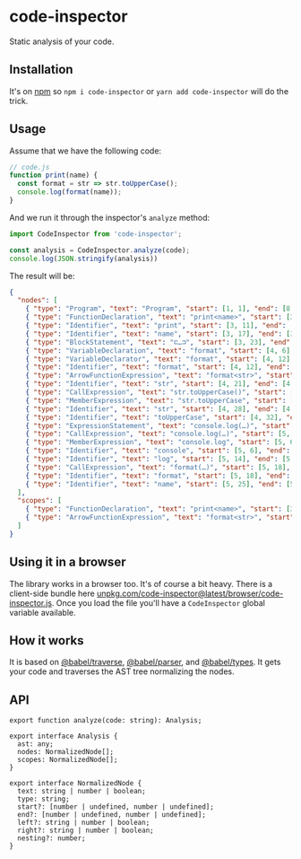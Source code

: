 # code-inspector

Static analysis of your code.

## Installation

It's on [npm](https://www.npmjs.com/package/code-inspector) so `npm i code-inspector` or `yarn add code-inspector` will do the trick.

## Usage

Assume that we have the following code:

```js
// code.js
function print(name) {
  const format = str => str.toUpperCase();
  console.log(format(name));
}
```

And we run it through the inspector's `analyze` method:

```js
import CodeInspector from 'code-inspector';

const analysis = CodeInspector.analyze(code);
console.log(JSON.stringify(analysis))
```

The result will be:

```json
{
  "nodes": [
    { "type": "Program", "text": "Program", "start": [1, 1], "end": [8, 1] },
    { "type": "FunctionDeclaration", "text": "print<name>", "start": [3, 2], "end": [6, 4] },
    { "type": "Identifier", "text": "print", "start": [3, 11], "end": [3, 16] },
    { "type": "Identifier", "text": "name", "start": [3, 17], "end": [3, 21] },
    { "type": "BlockStatement", "text": "⊏…⊐", "start": [3, 23], "end": [6, 4] },
    { "type": "VariableDeclaration", "text": "format", "start": [4, 6], "end": [4, 46] },
    { "type": "VariableDeclarator", "text": "format", "start": [4, 12], "end": [4, 45] },
    { "type": "Identifier", "text": "format", "start": [4, 12], "end": [4, 18] },
    { "type": "ArrowFunctionExpression", "text": "format<str>", "start": [4, 21], "end": [4, 45] },
    { "type": "Identifier", "text": "str", "start": [4, 21], "end": [4, 24] },
    { "type": "CallExpression", "text": "str.toUpperCase()", "start": [4, 28], "end": [4, 45] },
    { "type": "MemberExpression", "text": "str.toUpperCase", "start": [4, 28], "end": [4, 43] },
    { "type": "Identifier", "text": "str", "start": [4, 28], "end": [4, 31] },
    { "type": "Identifier", "text": "toUpperCase", "start": [4, 32], "end": [4, 43] },
    { "type": "ExpressionStatement", "text": "console.log(…)", "start": [5, 6], "end": [5, 32] },
    { "type": "CallExpression", "text": "console.log(…)", "start": [5, 6], "end": [5, 31] },
    { "type": "MemberExpression", "text": "console.log", "start": [5, 6], "end": [5, 17] },
    { "type": "Identifier", "text": "console", "start": [5, 6], "end": [5, 13] },
    { "type": "Identifier", "text": "log", "start": [5, 14], "end": [5, 17] },
    { "type": "CallExpression", "text": "format(…)", "start": [5, 18], "end": [5, 30] },
    { "type": "Identifier", "text": "format", "start": [5, 18], "end": [5, 24] },
    { "type": "Identifier", "text": "name", "start": [5, 25], "end": [5, 29] }
  ],
  "scopes": [
    { "type": "FunctionDeclaration", "text": "print<name>", "start": [3, 2], "end": [6, 4], "nesting": 1 },
    { "type": "ArrowFunctionExpression", "text": "format<str>", "start": [4, 21], "end": [4, 45], "nesting": 2 }
  ]
}
```

## Using it in a browser

The library works in a browser too. It's of course a bit heavy. There is a client-side bundle here [unpkg.com/code-inspector@latest/browser/code-inspector.js](https://unpkg.com/code-inspector@1.1.8/browser/code-inspector.js). Once you load the file you'll have a `CodeInspector` global variable available.

## How it works

It is based on [@babel/traverse](https://www.npmjs.com/package/@babel/traverse), [@babel/parser](https://www.npmjs.com/package/@babel/parser), and [@babel/types](https://www.npmjs.com/package/@babel/types). It gets your code and traverses the AST tree normalizing the nodes.

## API

```
export function analyze(code: string): Analysis;

export interface Analysis {
  ast: any;
  nodes: NormalizedNode[];
  scopes: NormalizedNode[];
}

export interface NormalizedNode {
  text: string | number | boolean;
  type: string;
  start?: [number | undefined, number | undefined];
  end?: [number | undefined, number | undefined];
  left?: string | number | boolean;
  right?: string | number | boolean;
  nesting?: number;
}
```